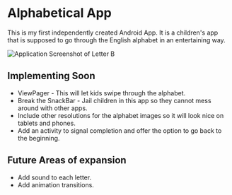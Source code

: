 # Alphabetical App

This is my first independently created Android App. It is a children's app that is supposed to go through the English alphabet in an entertaining way. 

![Application Screenshot of Letter B](https//www.github.com/baghaii/Alphabetical/pics/AlphabeticalScreenShot.png)

## Implementing Soon
* ViewPager - This will let kids swipe through the alphabet.
* Break the SnackBar - Jail children in this app so they cannot mess around with other apps.
* Include other resolutions for the alphabet images so it will look nice on tablets and phones.
* Add an activity to signal completion and offer the option to go back to the
beginning.

## Future Areas of expansion 
* Add sound to each letter.
* Add animation transitions.

